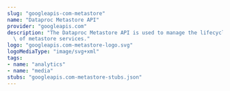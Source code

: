 ```yaml
---
slug: "googleapis-com-metastore"
name: "Dataproc Metastore API"
provider: "googleapis.com"
description: "The Dataproc Metastore API is used to manage the lifecycle and configuration\
  \ of metastore services."
logo: "googleapis.com-metastore-logo.svg"
logoMediaType: "image/svg+xml"
tags:
- name: "analytics"
- name: "media"
stubs: "googleapis.com-metastore-stubs.json"
---
```

